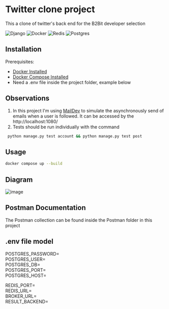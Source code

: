 # Twitter clone project

This a clone of twitter's back end for the B2Bit developer selection

![Django](https://img.shields.io/badge/django-%23092E20.svg?style=for-the-badge&logo=django&logoColor=white) ![Docker](https://img.shields.io/badge/docker-%230db7ed.svg?style=for-the-badge&logo=docker&logoColor=white) ![Redis](https://img.shields.io/badge/redis-%23DD0031.svg?style=for-the-badge&logo=redis&logoColor=white) ![Postgres](https://img.shields.io/badge/postgres-%23316192.svg?style=for-the-badge&logo=postgresql&logoColor=white)

## Installation
Prerequisites:
* [Docker Installed](https://docs.docker.com/get-started/get-docker/)
* [Docker Compose Installed](https://docs.docker.com/compose/install/)
* Need a .env file inside the project folder, example below

## Observations
1. In this project I'm using [MailDev](https://github.com/maildev/maildev) to simulate the asynchronously send of emails when a user is followed. It can be accessed by the http://localhost:1080/
2. Tests should be run individually with the command
```bash
 python manage.py test account && python manage.py test post
```
## Usage

```bash
docker compose up --build
```
## Diagram
![image](https://i.imgur.com/cflqmd0.png)

## Postman Documentation
The Postman collection can be found inside the Postman folder in this project

## .env file model
POSTGRES_PASSWORD=\
POSTGRES_USER=\
POSTGRES_DB=\
POSTGRES_PORT=\
POSTGRES_HOST=

REDIS_PORT=\
REDIS_URL=\
BROKER_URL=\
RESULT_BACKEND=

